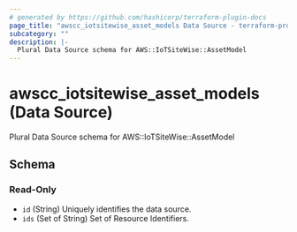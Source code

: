 ```yaml
---
# generated by https://github.com/hashicorp/terraform-plugin-docs
page_title: "awscc_iotsitewise_asset_models Data Source - terraform-provider-awscc"
subcategory: ""
description: |-
  Plural Data Source schema for AWS::IoTSiteWise::AssetModel
---
```


# awscc_iotsitewise_asset_models (Data Source)

Plural Data Source schema for AWS::IoTSiteWise::AssetModel



<!-- schema generated by tfplugindocs -->
## Schema

### Read-Only

- `id` (String) Uniquely identifies the data source.
- `ids` (Set of String) Set of Resource Identifiers.


